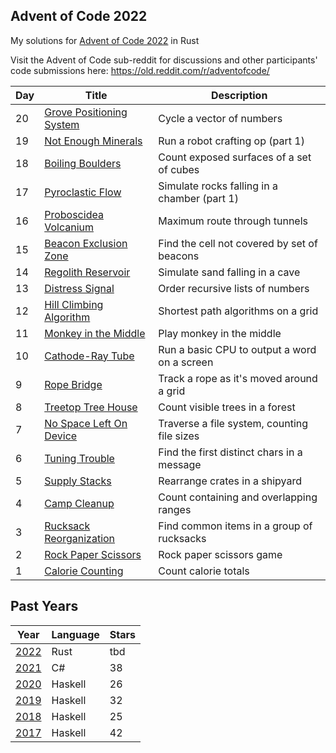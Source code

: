 ## Advent of Code 2022

My solutions for [Advent of Code 2022](http://adventofcode.com/2022) in Rust

Visit the Advent of Code sub-reddit for discussions and other participants' code submissions here: https://old.reddit.com/r/adventofcode/

| Day | Title                                                | Description                                  |
| --- | ---------------------------------------------------- | -------------------------------------------- |
| 20  | [Grove Positioning System](./days/day_20/src/main.rs) | Cycle a vector of numbers                   |
| 19  | [Not Enough Minerals](./days/day_19/src/main.rs)     | Run a robot crafting op (part 1)             |
| 18  | [Boiling Boulders](./days/day_18/src/main.rs)        | Count exposed surfaces of a set of cubes     |
| 17  | [Pyroclastic Flow](./days/day_17/src/main.rs)        | Simulate rocks falling in a chamber (part 1) |
| 16  | [Proboscidea Volcanium](./days/day_16/src/main.rs)   | Maximum route through tunnels                |
| 15  | [Beacon Exclusion Zone](./days/day_15/src/main.rs)   | Find the cell not covered by set of beacons  |
| 14  | [Regolith Reservoir](./days/day_14/src/main.rs)      | Simulate sand falling in a cave              |
| 13  | [Distress Signal](./days/day_13/src/main.rs)         | Order recursive lists of numbers             |
| 12  | [Hill Climbing Algorithm](./days/day_12/src/main.rs) | Shortest path algorithms on a grid           |
| 11  | [Monkey in the Middle](./days/day_11/src/main.rs)    | Play monkey in the middle                    |
| 10  | [Cathode-Ray Tube](./days/day_10/src/main.rs)        | Run a basic CPU to output a word on a screen |
| 9   | [Rope Bridge](./days/day_09/src/main.rs)             | Track a rope as it's moved around a grid     |
| 8   | [Treetop Tree House](./days/day_08/src/main.rs)      | Count visible trees in a forest              |
| 7   | [No Space Left On Device](./days/day_07/src/main.rs) | Traverse a file system, counting file sizes  |
| 6   | [Tuning Trouble](./days/day_06/src/main.rs)          | Find the first distinct chars in a message   |
| 5   | [Supply Stacks](./days/day_05/src/main.rs)           | Rearrange crates in a shipyard               |
| 4   | [Camp Cleanup](./days/day_04/src/main.rs)            | Count containing and overlapping ranges      |
| 3   | [Rucksack Reorganization](./days/day_03/src/main.rs) | Find common items in a group of rucksacks    |
| 2   | [Rock Paper Scissors](./days/day_02/src/main.rs)     | Rock paper scissors game                     |
| 1   | [Calorie Counting](./days/day_01/src/main.rs)        | Count calorie totals                         |

## Past Years

| Year                                              | Language | Stars |
| ------------------------------------------------- | -------- | ----- |
| [2022](https://github.com/jasonincanada/aoc-2022) | Rust     | tbd   |
| [2021](https://github.com/jasonincanada/aoc-2021) | C#       | 38    |
| [2020](https://github.com/jasonincanada/aoc-2020) | Haskell  | 26    |
| [2019](https://github.com/jasonincanada/aoc-2019) | Haskell  | 32    |
| [2018](https://github.com/jasonincanada/aoc-2018) | Haskell  | 25    |
| [2017](https://github.com/jasonincanada/aoc-2017) | Haskell  | 42    |

